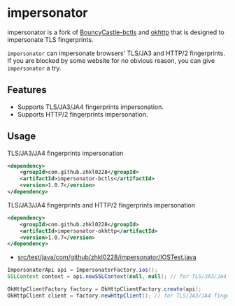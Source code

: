 # impersonator

impersonator is a fork of [BouncyCastle-bctls](https://github.com/bcgit/bc-java/commit/74a62440c93342a6743bb33c36a5ee224fc6c885) and [okhttp](https://github.com/square/okhttp/tree/parent-4.12.0) that is designed to impersonate TLS fingerprints.

`impersonator` can
impersonate browsers' TLS/JA3 and HTTP/2 fingerprints. If you are blocked by some
website for no obvious reason, you can give `impersonator` a try.

## Features
- Supports TLS/JA3/JA4 fingerprints impersonation.
- Supports HTTP/2 fingerprints impersonation.

## Usage

TLS/JA3/JA4 fingerprints impersonation
```xml
<dependency>
    <groupId>com.github.zhkl0228</groupId>
    <artifactId>impersonator-bctls</artifactId>
    <version>1.0.7</version>
</dependency>
```

TLS/JA3/JA4 fingerprints and HTTP/2 fingerprints impersonation
```xml
<dependency>
    <groupId>com.github.zhkl0228</groupId>
    <artifactId>impersonator-okhttp</artifactId>
    <version>1.0.7</version>
</dependency>
```
- [src/test/java/com/github/zhkl0228/impersonator/IOSTest.java](https://github.com/zhkl0228/impersonator/blob/master/src/test/java/com/github/zhkl0228/impersonator/IOSTest.java)
```java
ImpersonatorApi api = ImpersonatorFactory.ios();
SSLContext context = api.newSSLContext(null, null); // for TLS/JA3/JA4 fingerprints impersonation

OkHttpClientFactory factory = OkHttpClientFactory.create(api);
OkHttpClient client = factory.newHttpClient(); // for TLS/JA3/JA4 fingerprints and HTTP/2 fingerprints impersonation
```
